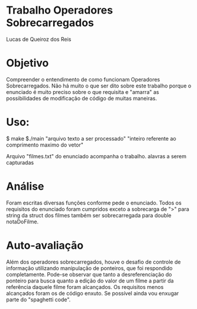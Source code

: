 # Trabalho Operadores Sobrecarregados

Lucas de Queiroz dos Reis

# Objetivo

Compreender o entendimento de como funcionam Operadores Sobrecarregados.
Não há muito o que ser dito sobre este trabalho porque o enunciado é muito preciso sobre o que requisita e "amarra" as possibilidades de modificação de código de muitas maneiras.

# Uso:

$ make
$./main "arquivo texto a ser processado" "inteiro referente ao comprimento maximo do vetor"

Arquivo "filmes.txt" do enunciado acompanha o trabalho.
alavras a serem capturadas

# Análise

Foram escritas diversas funções conforme pede o enunciado.
Todos os requisitos do enunciado foram cumpridos exceto a sobrecarga de ">" para string da struct dos filmes também ser sobrecarregada para double notaDoFilme.

# Auto-avaliação

Além dos operadores sobrecarregados, houve o desafio de controle de informação utilizando manipulação de ponteiros, que foi respondido completamente. Pode-se observar que tanto a desreferenciação do ponteiro para busca quanto a edição do valor de um filme a partir da referência daquele filme foram alcançados. Os requisitos menos alcançados foram os de código enxuto. Se possível ainda vou enxugar parte do "spaghetti code".